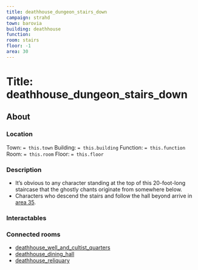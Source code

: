 ```yaml
---
title: deathhouse_dungeon_stairs_down
campaign: strahd
town: barovia
building: deathhouse
function: 
room: stairs
floor: -1
area: 30
---
```

# Title: deathhouse_dungeon_stairs_down
## About
### Location
Town: `= this.town`
Building: `= this.building`
Function: `= this.function`
Room: `= this.room`
Floor: `= this.floor` 
### Description
- It’s obvious to any character standing at the top of this 20-foot-long staircase that the ghostly chants originate from somewhere below. 
- Characters who descend the stairs and follow the hall beyond arrive in [area 35](https://www.dndbeyond.com/sources/cos/appendix-b-death-house#35Reliquary "area 35").
### Interactables
### Connected rooms
- [deathhouse_well_and_cultist_quarters](deathhouse_well_and_cultist_quarters.md)
- [deathhouse_dining_hall](deathhouse_dining_hall.md)
- [deathhouse_reliquary](deathhouse_reliquary.md)